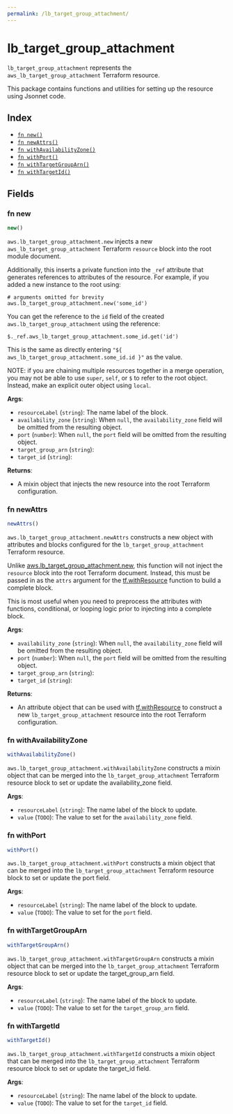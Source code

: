 ```yaml
---
permalink: /lb_target_group_attachment/
---
```


# lb_target_group_attachment

`lb_target_group_attachment` represents the `aws_lb_target_group_attachment` Terraform resource.



This package contains functions and utilities for setting up the resource using Jsonnet code.


## Index

* [`fn new()`](#fn-new)
* [`fn newAttrs()`](#fn-newattrs)
* [`fn withAvailabilityZone()`](#fn-withavailabilityzone)
* [`fn withPort()`](#fn-withport)
* [`fn withTargetGroupArn()`](#fn-withtargetgrouparn)
* [`fn withTargetId()`](#fn-withtargetid)

## Fields

### fn new

```ts
new()
```


`aws.lb_target_group_attachment.new` injects a new `aws_lb_target_group_attachment` Terraform `resource`
block into the root module document.

Additionally, this inserts a private function into the `_ref` attribute that generates references to attributes of the
resource. For example, if you added a new instance to the root using:

    # arguments omitted for brevity
    aws.lb_target_group_attachment.new('some_id')

You can get the reference to the `id` field of the created `aws.lb_target_group_attachment` using the reference:

    $._ref.aws_lb_target_group_attachment.some_id.get('id')

This is the same as directly entering `"${ aws_lb_target_group_attachment.some_id.id }"` as the value.

NOTE: if you are chaining multiple resources together in a merge operation, you may not be able to use `super`, `self`,
or `$` to refer to the root object. Instead, make an explicit outer object using `local`.

**Args**:
  - `resourceLabel` (`string`): The name label of the block.
  - `availability_zone` (`string`):  When `null`, the `availability_zone` field will be omitted from the resulting object.
  - `port` (`number`):  When `null`, the `port` field will be omitted from the resulting object.
  - `target_group_arn` (`string`): 
  - `target_id` (`string`): 

**Returns**:
- A mixin object that injects the new resource into the root Terraform configuration.


### fn newAttrs

```ts
newAttrs()
```


`aws.lb_target_group_attachment.newAttrs` constructs a new object with attributes and blocks configured for the `lb_target_group_attachment`
Terraform resource.

Unlike [aws.lb_target_group_attachment.new](#fn-lbtargetgroupattachmentnew), this function will not inject the `resource`
block into the root Terraform document. Instead, this must be passed in as the `attrs` argument for the
[tf.withResource](https://github.com/tf-libsonnet/core/tree/main/docs#fn-withresource) function to build a complete block.

This is most useful when you need to preprocess the attributes with functions, conditional, or looping logic prior to
injecting into a complete block.

**Args**:
  - `availability_zone` (`string`):  When `null`, the `availability_zone` field will be omitted from the resulting object.
  - `port` (`number`):  When `null`, the `port` field will be omitted from the resulting object.
  - `target_group_arn` (`string`): 
  - `target_id` (`string`): 

**Returns**:
  - An attribute object that can be used with [tf.withResource](https://github.com/tf-libsonnet/core/tree/main/docs#fn-withresource) to construct a new `lb_target_group_attachment` resource into the root Terraform configuration.


### fn withAvailabilityZone

```ts
withAvailabilityZone()
```

`aws.lb_target_group_attachment.withAvailabilityZone` constructs a mixin object that can be merged into the `lb_target_group_attachment`
Terraform resource block to set or update the availability_zone field.



**Args**:
  - `resourceLabel` (`string`): The name label of the block to update.
  - `value` (`TODO`): The value to set for the `availability_zone` field.


### fn withPort

```ts
withPort()
```

`aws.lb_target_group_attachment.withPort` constructs a mixin object that can be merged into the `lb_target_group_attachment`
Terraform resource block to set or update the port field.



**Args**:
  - `resourceLabel` (`string`): The name label of the block to update.
  - `value` (`TODO`): The value to set for the `port` field.


### fn withTargetGroupArn

```ts
withTargetGroupArn()
```

`aws.lb_target_group_attachment.withTargetGroupArn` constructs a mixin object that can be merged into the `lb_target_group_attachment`
Terraform resource block to set or update the target_group_arn field.



**Args**:
  - `resourceLabel` (`string`): The name label of the block to update.
  - `value` (`TODO`): The value to set for the `target_group_arn` field.


### fn withTargetId

```ts
withTargetId()
```

`aws.lb_target_group_attachment.withTargetId` constructs a mixin object that can be merged into the `lb_target_group_attachment`
Terraform resource block to set or update the target_id field.



**Args**:
  - `resourceLabel` (`string`): The name label of the block to update.
  - `value` (`TODO`): The value to set for the `target_id` field.
